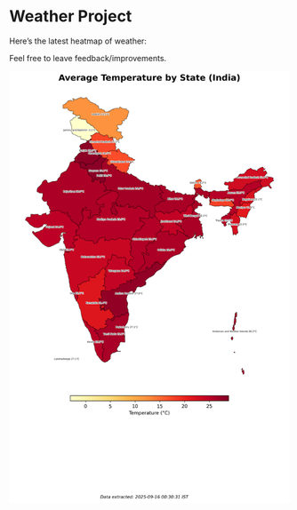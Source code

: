 # Weather Project

Here’s the latest heatmap of weather:

Feel free to leave feedback/improvements.

![India Heatmap](docs/assets/india_heatmap.png?v=C86251)

